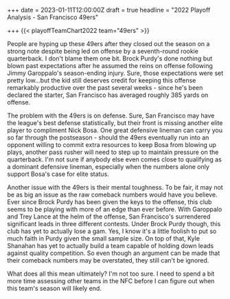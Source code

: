+++
date = 2023-01-11T12:00:00Z
draft = true
headline = "2022 Playoff Analysis - San Francisco 49ers"

+++
{{< playoffTeamChart2022 team="49ers" >}}

People are hyping up these 49ers after they closed out the season on a strong note despite being led on offense by a seventh-round rookie quarterback. I don't blame them one bit. Brock Purdy's done nothing but blown past expectations after he assumed the reins on offense following Jimmy Garoppalo's season-ending injury. Sure, those expectations were set pretty low...but the kid still deserves credit for keeping this offense remarkably productive over the past several weeks - since he's been declared the starter, San Francisco has averaged roughly 385 yards on offense.

The problem with the 49ers is on defense. Sure, San Francisco may have the league's best defense statistically, but their front is missing another elite player to compliment Nick Bosa. One great defensive lineman can carry you so far through the postseason - should the 49ers eventually run into an opponent willing to commit extra resources to keep Bosa from blowing up plays, another pass rusher will need to step up to maintain pressure on the quarterback. I'm not sure if anybody else even comes close to qualifying as a dominant defensive lineman, especially when the numbers alone only support Bosa's case for elite status.

Another issue with the 49ers is their mental toughness. To be fair, it may not be as big an issue as the raw comeback numbers would have you believe. Ever since Brock Purdy has been given the keys to the offense, this club seems to be playing with more of an edge than ever before. With Garoppalo and Trey Lance at the helm of the offense, San Francisco's surrendered significant leads in three different contests. Under Brock Purdy though, this club has yet to actually lose a gam. Yes, I know it's a little foolish to put so much faith in Purdy given the small sample size. On top of that, Kyle Shanahan has yet to actually build a team capable of holding down leads against quality competition. So even though an argument can be made that their comeback numbers may be overstated, they still can't be ignored.

What does all this mean ultimately? I'm not too sure. I need to spend a bit more time assessing other teams in the NFC before I can figure out when this team's season will likely end.